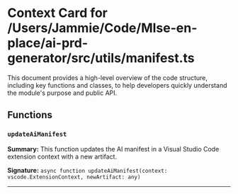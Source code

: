 # Context Card for /Users/Jammie/Code/MIse-en-place/ai-prd-generator/src/utils/manifest.ts

This document provides a high-level overview of the code structure, including key functions and classes, to help developers quickly understand the module's purpose and public API.

## Functions

### `updateAiManifest`

**Summary:** This function updates the AI manifest in a Visual Studio Code extension context with a new artifact.

**Signature:** `async function updateAiManifest(context: vscode.ExtensionContext, newArtifact: any)`

---
